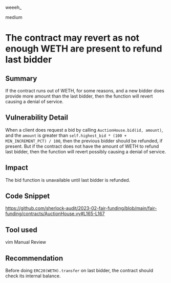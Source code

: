 weeeh_

medium

# The contract may revert as not enough WETH are present to refund last bidder

## Summary
If the contract runs out of WETH, for some reasons, and a new bidder does provide more amount than the last bidder, then the function will revert causing a denial of service.

## Vulnerability Detail
When a client does request a bid by calling `AuctionHouse.bid(id, amount)`, and the `amount` is greater than `self.highest_bid * (100 + MIN_INCREMENT_PCT) / 100`,  then the previous bidder should be refunded, if present. But if the contract does not have the amount of WETH to refund last bidder,  then the function will revert possibly causing a denial of service.

## Impact
The bid function is unavailable until last bidder is refunded.

## Code Snippet
https://github.com/sherlock-audit/2023-02-fair-funding/blob/main/fair-funding/contracts/AuctionHouse.vy#L165-L167

## Tool used
vim
Manual Review

## Recommendation
Before doing `ERC20(WETH).transfer` on last bidder, the contract should check its internal balance.